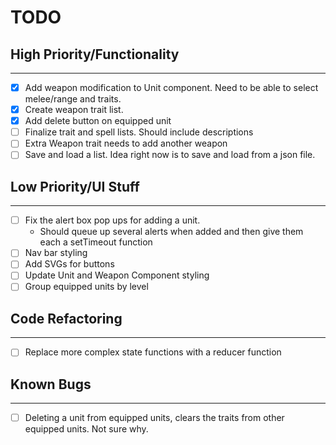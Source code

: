 # TODO

## High Priority/Functionality
___
- [x] Add weapon modification to Unit component. Need to be able to select melee/range and traits.
- [x] Create weapon trait list.
- [x] Add delete button on equipped unit
- [ ] Finalize trait and spell lists. Should include descriptions
- [ ] Extra Weapon trait needs to add another weapon
- [ ] Save and load a list. Idea right now is to save and load from a json file.

## Low Priority/UI Stuff
___

- [ ] Fix the alert box pop ups for adding a unit. 
    - Should queue up several alerts when added and then give them each a setTimeout function
- [ ] Nav bar styling
- [ ] Add SVGs for buttons
- [ ] Update Unit and Weapon Component styling
- [ ] Group equipped units by level

## Code Refactoring
___

- [ ] Replace more complex state functions with a reducer function

## Known Bugs
___

- [ ] Deleting a unit from equipped units, clears the traits from other equipped units. Not sure why.